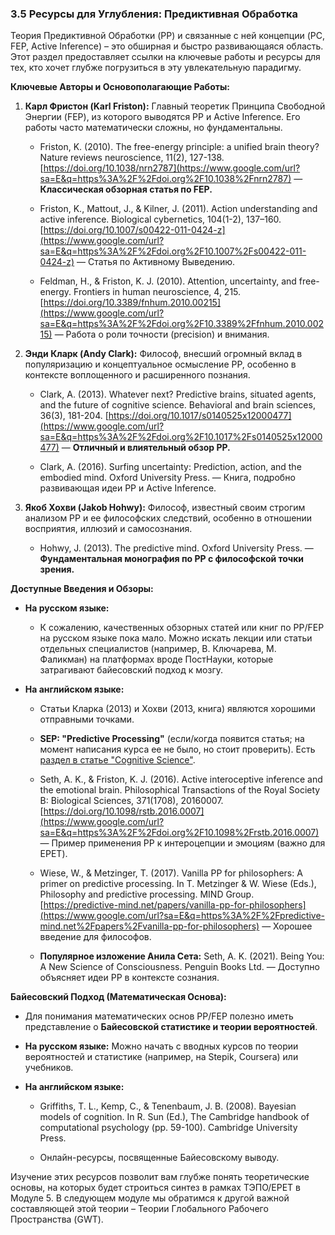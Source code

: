 ### 3.5 Ресурсы для Углубления: Предиктивная Обработка

Теория Предиктивной Обработки (PP) и связанные с ней концепции (PC, FEP, Active Inference) – это обширная и быстро развивающаяся область. Этот раздел предоставляет ссылки на ключевые работы и ресурсы для тех, кто хочет глубже погрузиться в эту увлекательную парадигму.

**Ключевые Авторы и Основополагающие Работы:**

1.  **Карл Фристон (Karl Friston):** Главный теоретик Принципа Свободной Энергии (FEP), из которого выводятся PP и Active Inference. Его работы часто математически сложны, но фундаментальны.
    
    -   Friston, K. (2010). The free-energy principle: a unified brain theory? Nature reviews neuroscience, 11(2), 127-138. [https://doi.org/10.1038/nrn2787](https://www.google.com/url?sa=E&q=https%3A%2F%2Fdoi.org%2F10.1038%2Fnrn2787) — **Классическая обзорная статья по FEP.**
        
    -   Friston, K., Mattout, J., & Kilner, J. (2011). Action understanding and active inference. Biological cybernetics, 104(1-2), 137–160. [https://doi.org/10.1007/s00422-011-0424-z](https://www.google.com/url?sa=E&q=https%3A%2F%2Fdoi.org%2F10.1007%2Fs00422-011-0424-z) — Статья по Активному Выведению.
        
    -   Feldman, H., & Friston, K. J. (2010). Attention, uncertainty, and free-energy. Frontiers in human neuroscience, 4, 215. [https://doi.org/10.3389/fnhum.2010.00215](https://www.google.com/url?sa=E&q=https%3A%2F%2Fdoi.org%2F10.3389%2Ffnhum.2010.00215) — Работа о роли точности (precision) и внимания.
        
2.  **Энди Кларк (Andy Clark):** Философ, внесший огромный вклад в популяризацию и концептуальное осмысление PP, особенно в контексте воплощенного и расширенного познания.
    
    -   Clark, A. (2013). Whatever next? Predictive brains, situated agents, and the future of cognitive science. Behavioral and brain sciences, 36(3), 181-204. [https://doi.org/10.1017/s0140525x12000477](https://www.google.com/url?sa=E&q=https%3A%2F%2Fdoi.org%2F10.1017%2Fs0140525x12000477) — **Отличный и влиятельный обзор PP.**
        
    -   Clark, A. (2016). Surfing uncertainty: Prediction, action, and the embodied mind. Oxford University Press. — Книга, подробно развивающая идеи PP и Active Inference.
        
3.  **Якоб Хохви (Jakob Hohwy):** Философ, известный своим строгим анализом PP и ее философских следствий, особенно в отношении восприятия, иллюзий и самосознания.
    
    -   Hohwy, J. (2013). The predictive mind. Oxford University Press. — **Фундаментальная монография по PP с философской точки зрения.**
        

**Доступные Введения и Обзоры:**

-   **На русском языке:**
    
    -   К сожалению, качественных обзорных статей или книг по PP/FEP на русском языке пока мало. Можно искать лекции или статьи отдельных специалистов (например, В. Ключарева, М. Фаликман) на платформах вроде ПостНауки, которые затрагивают байесовский подход к мозгу.
        
-   **На английском языке:**
    
    -   Статьи Кларка (2013) и Хохви (2013, книга) являются хорошими отправными точками.
        
    -   **SEP: "Predictive Processing"** (если/когда появится статья; на момент написания курса ее не было, но стоит проверить). Есть [раздел в статье "Cognitive Science"](https://plato.stanford.edu/entries/cognitive-science/#Predictive).
        
    -   Seth, A. K., & Friston, K. J. (2016). Active interoceptive inference and the emotional brain. Philosophical Transactions of the Royal Society B: Biological Sciences, 371(1708), 20160007. [https://doi.org/10.1098/rstb.2016.0007](https://www.google.com/url?sa=E&q=https%3A%2F%2Fdoi.org%2F10.1098%2Frstb.2016.0007) — Пример применения PP к интероцепции и эмоциям (важно для EPET).
        
    -   Wiese, W., & Metzinger, T. (2017). Vanilla PP for philosophers: A primer on predictive processing. In T. Metzinger & W. Wiese (Eds.), Philosophy and predictive processing. MIND Group. [https://predictive-mind.net/papers/vanilla-pp-for-philosophers](https://www.google.com/url?sa=E&q=https%3A%2F%2Fpredictive-mind.net%2Fpapers%2Fvanilla-pp-for-philosophers) — Хорошее введение для философов.
        
    -   **Популярное изложение Анила Сета:** Seth, A. K. (2021). Being You: A New Science of Consciousness. Penguin Books Ltd. — Доступно объясняет идеи PP в контексте сознания.
        

**Байесовский Подход (Математическая Основа):**

-   Для понимания математических основ PP/FEP полезно иметь представление о **Байесовской статистике и теории вероятностей**.
    
-   **На русском языке:** Можно начать с вводных курсов по теории вероятностей и статистике (например, на Stepik, Coursera) или учебников.
    
-   **На английском языке:**
    
    -   Griffiths, T. L., Kemp, C., & Tenenbaum, J. B. (2008). Bayesian models of cognition. In R. Sun (Ed.), The Cambridge handbook of computational psychology (pp. 59-100). Cambridge University Press.
        
    -   Онлайн-ресурсы, посвященные Байесовскому выводу.
        

Изучение этих ресурсов позволит вам глубже понять теоретические основы, на которых будет строиться синтез в рамках ТЭПО/EPET в Модуле 5. В следующем модуле мы обратимся к другой важной составляющей этой теории – Теории Глобального Рабочего Пространства (GWT).